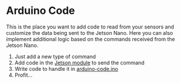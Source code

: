 # Arduino Code

This is the place you want to add code to read from your sensors
and customize the data being sent to the Jetson Nano. Here you can
also implement additional logic based on the commands received from
the Jetson Nano. 

1. Just add a new type of command
2. Add code in the [Jetson module](https://github.com/hazkaz/roverCode/blob/master/jetson%20code/serial-communication/communication.py) to send the command
2. Write code to handle it in [arduino-code.ino](https://github.com/hazkaz/roverCode/blob/master/arduino-code/arduino-code.ino)
3. Profit...